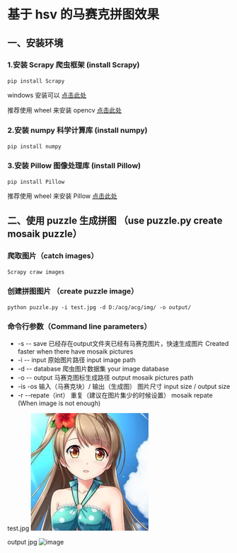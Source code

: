 # 基于 hsv 的马赛克拼图效果

## 一、安装环境

### 1.安装 Scrapy 爬虫框架  (install Scrapy)
  
  
`pip install Scrapy`
  
   
 windows 安装可以 [点击此处](https://sourceforge.net/projects/pywin32/)


 推荐使用 wheel 来安装 opencv [点击此处](https://www.lfd.uci.edu/~gohlke/pythonlibs/)



### 2.安装 numpy 科学计算库 (install numpy)
  

`pip install numpy`

  
### 3.安装 Pillow 图像处理库 (install Pillow)
   
`pip install Pillow`
 
 推荐使用 wheel 来安装 Pillow [点击此处]("https://www.lfd.uci.edu/~gohlke/pythonlibs/")

  
  
    
## 二、使用 puzzle 生成拼图 （use puzzle.py create mosaik puzzle）
  
  
### 爬取图片（catch images）

`Scrapy craw images`
  
  
### 创建拼图图片 （create puzzle image）
  
  
`python puzzle.py -i test.jpg -d D:/acg/acg/img/ -o output/`
 
 
### 命令行参数（Command line parameters）
  
  
* -s -- save  已经存在output文件夹已经有马赛克图片，快速生成图片 Created faster when there have  mosaik pictures
* -i -- input 原始图片路径 input image path
* -d -- database 爬虫图片数据集 your image database
* -o -- output 马赛克图标生成路径 output mosaik pictures path
* -is -os 输入（马赛克块）/ 输出（生成图） 图片尺寸  input size / output size
* -r --repate（int） 重复（建议在图片集少的时候设置） mosaik repate (When image is not enough)
   
   
test.jpg
![image](./test.jpg)
  
output jpg
![image](./out.jpg)


